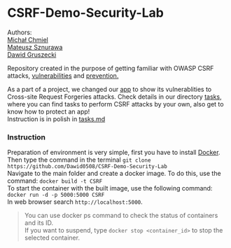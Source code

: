 # CSRF-Demo-Security-Lab
Authors: <br />
[Michał Chmiel](https://github.com/Spren3) <br />
[Mateusz Sznurawa](https://github.com/mateusznu) <br />
[Dawid Gruszecki](https://github.com/Dawid0508) <br />

Repository created in the purpose of getting familiar with OWASP CSRF attacks, [vulnerabilities](https://owasp.org/www-community/attacks/csrf) and [prevention.](https://cheatsheetseries.owasp.org/cheatsheets/Cross-Site_Request_Forgery_Prevention_Cheat_Sheet.html)

As a part of a project, we changed our [app](github.com/Spren3/FileStorageSite) to show its vulnerablities to Cross-site Request Forgeries attacks.
Check details in our directory [tasks](https://github.com/Dawid0508/CSRF-Demo-Security-Lab/tree/main/tasks), where you can find tasks to perform CSRF attacks by your own, also get to know how to protect an app! <br/>
Instruction is in polish in [tasks.md](https://github.com/Dawid0508/CSRF-Demo-Security-Lab/blob/main/tasks/tasks.md)

### Instruction
Preparation of environment is very simple, first you have to install [Docker](https://docs.docker.com/engine/install/). <br/>
Then type the command in the terminal `git clone https://github.com/Dawid0508/CSRF-Demo-Security-Lab` <br/>
Navigate to the main folder and create a docker image. To do this, use the command: `docker build -t CSRF` <br/>
To start the container with the built image, use the following command: `docker run -d -p 5000:5000 CSRF` <br/>
In web browser search `http://localhost:5000`.
>You can use docker ps command to check the status of containers and its ID. <br/> If you want to suspend, type `docker stop <container_id>` to stop the selected container.

